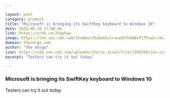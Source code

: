 ```yaml
---

layout: post
category: product
title: "Microsoft is bringing its SwiftKey keyboard to Windows 10"
date: 2018-06-20 17:06:56
link: https://vrhk.co/2tqehuw
image: https://cdn.vox-cdn.com/thumbor/RzDwGkiCrunwSh7n8bBcP1fFsqI=/0x146:2040x1214/fit-in/1200x630/cdn.vox-cdn.com/uploads/chorus_asset/file/10793343/acastro_180504_1777_microsoft_0001.jpg
domain: theverge.com
author: "The Verge"
icon: https://cdn.vox-cdn.com/uploads/chorus_asset/file/7395359/ios-icon.0.png
excerpt: "Testers can try it out today"

---
```


### Microsoft is bringing its SwiftKey keyboard to Windows 10

Testers can try it out today